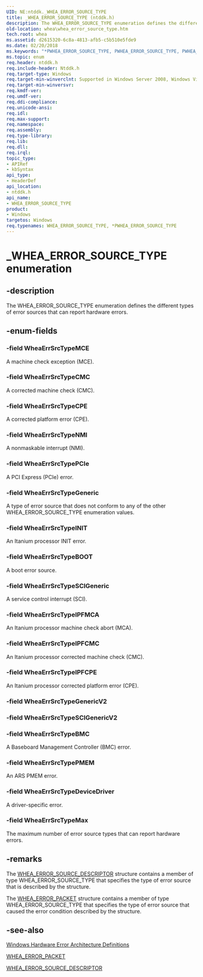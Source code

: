 ```yaml
---
UID: NE:ntddk._WHEA_ERROR_SOURCE_TYPE
title: _WHEA_ERROR_SOURCE_TYPE (ntddk.h)
description: The WHEA_ERROR_SOURCE_TYPE enumeration defines the different types of error sources that can report hardware errors.
old-location: whea\whea_error_source_type.htm
tech.root: whea
ms.assetid: d2615320-6c8a-4813-afb5-c5b510e5fde9
ms.date: 02/20/2018
ms.keywords: "*PWHEA_ERROR_SOURCE_TYPE, PWHEA_ERROR_SOURCE_TYPE, PWHEA_ERROR_SOURCE_TYPE enumeration pointer [WHEA Drivers and Applications], WHEA_ERROR_SOURCE_TYPE, WHEA_ERROR_SOURCE_TYPE enumeration [WHEA Drivers and Applications], WheaErrSrcTypeBOOT, WheaErrSrcTypeCMC, WheaErrSrcTypeCPE, WheaErrSrcTypeGeneric, WheaErrSrcTypeINIT, WheaErrSrcTypeIPFCMC, WheaErrSrcTypeIPFCPE, WheaErrSrcTypeIPFMCA, WheaErrSrcTypeMCE, WheaErrSrcTypeMax, WheaErrSrcTypeNMI, WheaErrSrcTypePCIe, WheaErrSrcTypeSCIGeneric, _WHEA_ERROR_SOURCE_TYPE, ntddk/PWHEA_ERROR_SOURCE_TYPE, ntddk/WHEA_ERROR_SOURCE_TYPE, ntddk/WheaErrSrcTypeBOOT, ntddk/WheaErrSrcTypeCMC, ntddk/WheaErrSrcTypeCPE, ntddk/WheaErrSrcTypeGeneric, ntddk/WheaErrSrcTypeINIT, ntddk/WheaErrSrcTypeIPFCMC, ntddk/WheaErrSrcTypeIPFCPE, ntddk/WheaErrSrcTypeIPFMCA, ntddk/WheaErrSrcTypeMCE, ntddk/WheaErrSrcTypeMax, ntddk/WheaErrSrcTypeNMI, ntddk/WheaErrSrcTypePCIe, ntddk/WheaErrSrcTypeSCIGeneric, whea.whea_error_source_type, whearef_786d549e-14b1-4945-a1ce-23c7112ff0c8.xml"
ms.topic: enum
req.header: ntddk.h
req.include-header: Ntddk.h
req.target-type: Windows
req.target-min-winverclnt: Supported in Windows Server 2008, Windows Vista SP1, and later versions of Windows.
req.target-min-winversvr: 
req.kmdf-ver: 
req.umdf-ver: 
req.ddi-compliance: 
req.unicode-ansi: 
req.idl: 
req.max-support: 
req.namespace: 
req.assembly: 
req.type-library: 
req.lib: 
req.dll: 
req.irql: 
topic_type:
- APIRef
- kbSyntax
api_type:
- HeaderDef
api_location:
- ntddk.h
api_name:
- WHEA_ERROR_SOURCE_TYPE
product:
- Windows
targetos: Windows
req.typenames: WHEA_ERROR_SOURCE_TYPE, *PWHEA_ERROR_SOURCE_TYPE
---
```


# _WHEA_ERROR_SOURCE_TYPE enumeration


## -description


The WHEA_ERROR_SOURCE_TYPE enumeration defines the different types of error sources that can report hardware errors.


## -enum-fields




### -field WheaErrSrcTypeMCE

A machine check exception (MCE).


### -field WheaErrSrcTypeCMC

A corrected machine check (CMC).


### -field WheaErrSrcTypeCPE

A corrected platform error (CPE).


### -field WheaErrSrcTypeNMI

A nonmaskable interrupt (NMI).


### -field WheaErrSrcTypePCIe

A PCI Express (PCIe) error.


### -field WheaErrSrcTypeGeneric

A type of error source that does not conform to any of the other WHEA_ERROR_SOURCE_TYPE enumeration values.


### -field WheaErrSrcTypeINIT

An Itanium processor INIT error.


### -field WheaErrSrcTypeBOOT

A boot error source.


### -field WheaErrSrcTypeSCIGeneric

A service control interrupt (SCI).


### -field WheaErrSrcTypeIPFMCA

An Itanium processor machine check abort (MCA).


### -field WheaErrSrcTypeIPFCMC

An Itanium processor corrected machine check (CMC).


### -field WheaErrSrcTypeIPFCPE

An Itanium processor corrected platform error (CPE).


### -field WheaErrSrcTypeGenericV2


### -field WheaErrSrcTypeSCIGenericV2


### -field WheaErrSrcTypeBMC

A Baseboard Management Controller (BMC) error.

### -field WheaErrSrcTypePMEM

An ARS PMEM error.

### -field WheaErrSrcTypeDeviceDriver

A driver-specific error.

### -field WheaErrSrcTypeMax

The maximum number of error source types that can report hardware errors.


## -remarks



The <a href="https://msdn.microsoft.com/library/windows/hardware/ff560505">WHEA_ERROR_SOURCE_DESCRIPTOR</a> structure contains a member of type WHEA_ERROR_SOURCE_TYPE that specifies the type of error source that is described by the structure.

The <a href="https://msdn.microsoft.com/library/windows/hardware/ff560465">WHEA_ERROR_PACKET</a> structure contains a member of type WHEA_ERROR_SOURCE_TYPE that specifies the type of error source that caused the error condition described by the structure.




## -see-also


[Windows Hardware Error Architecture Definitions](https://docs.microsoft.com/windows-hardware/drivers/whea/windows-hardware-error-architecture-definitions)

<a href="https://msdn.microsoft.com/library/windows/hardware/ff560465">WHEA_ERROR_PACKET</a>



<a href="https://msdn.microsoft.com/library/windows/hardware/ff560505">WHEA_ERROR_SOURCE_DESCRIPTOR</a>
 

 

